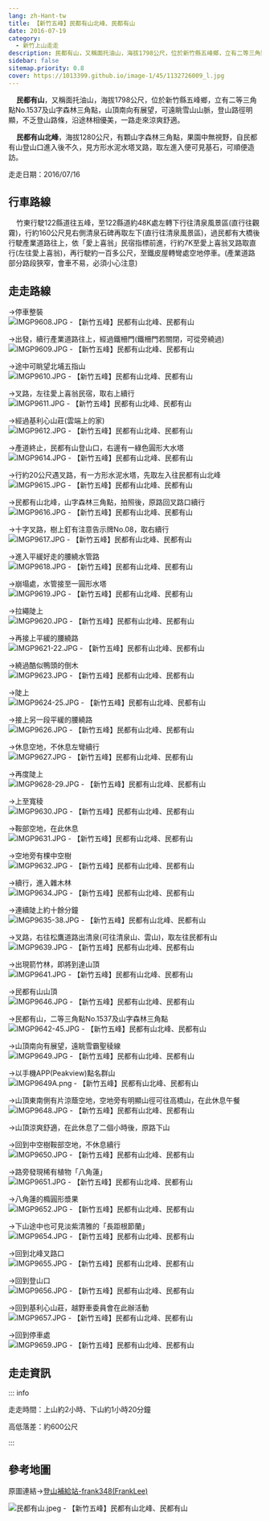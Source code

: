 ```yaml
---
lang: zh-Hant-tw
title: 【新竹五峰】民都有山北峰、民都有山
date: 2016-07-19
category: 
  - 新竹上山走走
description: 民都有山，又稱面托油山，海拔1798公尺，位於新竹縣五峰鄉，立有二等三角點No.1537及山字森林三角點，山頂南向有展望，可遠眺雪山山脈，登山路徑明顯，不乏登山路條，沿途林相優美，一路走來涼爽舒適。民都有山北峰，海拔1280公尺，有顆山字森林三角點，果園中無視野。
sidebar: false
sitemap.priority: 0.8
cover: https://1013399.github.io/image-1/45/1132726009_l.jpg
---
```


    **民都有山**，又稱面托油山，海拔1798公尺，位於新竹縣五峰鄉，立有二等三角點No.1537及山字森林三角點，山頂南向有展望，可遠眺雪山山脈，登山路徑明顯，不乏登山路條，沿途林相優美，一路走來涼爽舒適。  

    **民都有山北峰**，海拔1280公尺，有顆山字森林三角點，果園中無視野，自民都有山登山口進入後不久，見方形水泥水塔叉路，取左進入便可見基石，可順便造訪。

<!-- more -->

走走日期：2016/07/16


## 行車路線 
    竹東行駛122縣道往五峰，至122縣道約48K處左轉下行往清泉風景區(直行往觀霧)，行約160公尺見右側清泉石碑再取左下(直行往清泉風景區)，過民都有大橋後行駛產業道路往上，依「愛上喜翁」民宿指標前進，行約7K至愛上喜翁叉路取直行(左往愛上喜翁)，再行駛約一百多公尺，至鐵皮屋轉彎處空地停車。(產業道路部分路段狹窄，會車不易，必須小心注意)

## 走走路線
→停車整裝  
![IMGP9608.JPG - 【新竹五峰】民都有山北峰、民都有山](https://1013399.github.io/image-1/45/1132725165_l.jpg)

→出發，續行產業道路往上，經過鐵柵門(鐵柵門若關閉，可從旁繞過)  
![IMGP9609.JPG - 【新竹五峰】民都有山北峰、民都有山](https://1013399.github.io/image-1/45/1132724672_l.jpg)

→途中可眺望北埔五指山  
![IMGP9610.JPG - 【新竹五峰】民都有山北峰、民都有山](https://1013399.github.io/image-1/45/1132726009_l.jpg)

→叉路，左往愛上喜翁民宿，取右上續行  
![IMGP9611.JPG - 【新竹五峰】民都有山北峰、民都有山](https://1013399.github.io/image-1/45/1132724272_l.jpg)

→經過基利心山莊(雲端上的家)  
![IMGP9612.JPG - 【新竹五峰】民都有山北峰、民都有山](https://1013399.github.io/image-1/45/1132725380_l.jpg)

→產道終止，民都有山登山口，右邊有一綠色圓形大水塔  
![IMGP9614.JPG - 【新竹五峰】民都有山北峰、民都有山](https://1013399.github.io/image-1/45/1132726011_l.jpg)

→行約20公尺遇叉路，有一方形水泥水塔，先取左入往民都有山北峰  
![IMGP9615.JPG - 【新竹五峰】民都有山北峰、民都有山](https://1013399.github.io/image-1/45/1132725450_l.jpg)

→民都有山北峰，山字森林三角點，拍照後，原路回叉路口續行  
![IMGP9616.JPG - 【新竹五峰】民都有山北峰、民都有山](https://1013399.github.io/image-1/45/1132724674_l.jpg)

→十字叉路，樹上釘有注意告示牌No.08，取右續行  
![IMGP9617.JPG - 【新竹五峰】民都有山北峰、民都有山](https://1013399.github.io/image-1/45/1132725168_l.jpg)

→進入平緩好走的腰繞水管路  
![IMGP9618.JPG - 【新竹五峰】民都有山北峰、民都有山](https://1013399.github.io/image-1/45/1132724195_l.jpg)

→崩塌處，水管接至一圓形水塔  
![IMGP9619.JPG - 【新竹五峰】民都有山北峰、民都有山](https://1013399.github.io/image-1/45/1132725451_l.jpg)

→拉繩陡上  
![IMGP9620.JPG - 【新竹五峰】民都有山北峰、民都有山](https://1013399.github.io/image-1/45/1132725564_l.jpg)

→再接上平緩的腰繞路  
![IMGP9621-22.JPG - 【新竹五峰】民都有山北峰、民都有山](https://1013399.github.io/image-1/45/1132724569_l.jpg)

→繞過酷似鴨頭的倒木  
![IMGP9623.JPG - 【新竹五峰】民都有山北峰、民都有山](https://1013399.github.io/image-1/45/1132725565_l.jpg)

→陡上  
![IMGP9624-25.JPG - 【新竹五峰】民都有山北峰、民都有山](https://1013399.github.io/image-1/45/1132725169_l.jpg)

→接上另一段平緩的腰繞路  
![IMGP9626.JPG - 【新竹五峰】民都有山北峰、民都有山](https://1013399.github.io/image-1/45/1132725566_l.jpg)

→休息空地，不休息左彎續行  
![IMGP9627.JPG - 【新竹五峰】民都有山北峰、民都有山](https://1013399.github.io/image-1/45/1132726113_l.jpg)

→再度陡上  
![IMGP9628-29.JPG - 【新竹五峰】民都有山北峰、民都有山](https://1013399.github.io/image-1/45/1132724771_l.jpg)

→上至寬稜  
![IMGP9630.JPG - 【新竹五峰】民都有山北峰、民都有山](https://1013399.github.io/image-1/45/1132724571_l.jpg)

→鞍部空地，在此休息  
![IMGP9631.JPG - 【新竹五峰】民都有山北峰、民都有山](https://1013399.github.io/image-1/45/1132726114_l.jpg)

→空地旁有棵中空樹  
![IMGP9632.JPG - 【新竹五峰】民都有山北峰、民都有山](https://1013399.github.io/image-1/45/1132725930_l.jpg)

→續行，進入雜木林  
![IMGP9634.JPG - 【新竹五峰】民都有山北峰、民都有山](https://1013399.github.io/image-1/45/1132724772_l.jpg)

→連續陡上約十餘分鐘  
![IMGP9635-38.JPG - 【新竹五峰】民都有山北峰、民都有山](https://1013399.github.io/image-1/45/1132725938_l.jpg)

→叉路，右往松鷹道路出清泉(可往清泉山、雲山)，取左往民都有山  
![IMGP9639.JPG - 【新竹五峰】民都有山北峰、民都有山](https://1013399.github.io/image-1/45/1132725453_l.jpg)

→出現箭竹林，即將到達山頂  
![IMGP9641.JPG - 【新竹五峰】民都有山北峰、民都有山](https://1013399.github.io/image-1/45/1132724197_l.jpg)

→民都有山山頂  
![IMGP9646.JPG - 【新竹五峰】民都有山北峰、民都有山](https://1013399.github.io/image-1/45/1132723594_l.jpg)

→民都有山，二等三角點No.1537及山字森林三角點  
![IMGP9642-45.JPG - 【新竹五峰】民都有山北峰、民都有山](https://1013399.github.io/image-1/45/1132724572_l.jpg)

→山頂南向有展望，遠眺雪霸聖稜線  
![IMGP9649.JPG - 【新竹五峰】民都有山北峰、民都有山](https://1013399.github.io/image-1/45/1132724278_l.jpg)

→以手機APP(Peakview)點名群山  
![IMGP9649A.png - 【新竹五峰】民都有山北峰、民都有山](https://1013399.github.io/image-1/45/1132726201_l.jpg)

→山頂東南側有片涼蔭空地，空地旁有明顯山徑可往高橋山，在此休息午餐  
![IMGP9648.JPG - 【新竹五峰】民都有山北峰、民都有山](https://1013399.github.io/image-1/45/1132724198_l.jpg)

→山頂涼爽舒適，在此休息了二個小時後，原路下山

→回到中空樹鞍部空地，不休息續行  
![IMGP9650.JPG - 【新竹五峰】民都有山北峰、民都有山](https://1013399.github.io/image-1/45/1132726502_l.jpg)

→路旁發現稀有植物「八角蓮」  
![IMGP9651.JPG - 【新竹五峰】民都有山北峰、民都有山](https://1013399.github.io/image-1/45/1132726402_l.jpg)

→八角蓮的橢圓形漿果  
![IMGP9652.JPG - 【新竹五峰】民都有山北峰、民都有山](https://1013399.github.io/image-1/45/1132726306_l.jpg)

→下山途中也可見淡紫清雅的「長距根節蘭」  
![IMGP9654.JPG - 【新竹五峰】民都有山北峰、民都有山](https://1013399.github.io/image-1/45/1132725935_l.jpg)

→回到北峰叉路口  
![IMGP9655.JPG - 【新竹五峰】民都有山北峰、民都有山](https://1013399.github.io/image-1/45/1132726117_l.jpg)

→回到登山口  
![IMGP9656.JPG - 【新竹五峰】民都有山北峰、民都有山](https://1013399.github.io/image-1/45/1132724576_l.jpg)

→回到基利心山莊，越野車委員會在此辦活動  
![IMGP9657.JPG - 【新竹五峰】民都有山北峰、民都有山](https://1013399.github.io/image-1/45/1132723853_l.jpg)

→回到停車處  
![IMGP9659.JPG - 【新竹五峰】民都有山北峰、民都有山](https://1013399.github.io/image-1/45/1132725573_l.jpg)

## 走走資訊
::: info

走走時間：上山約2小時、下山約1小時20分鐘

高低落差：約600公尺

:::


## 參考地圖 
原圖連結→[登山補給站-frank348(FrankLee)](https://www.keepon.com.tw/thread-e8e49c0f-3c05-e611-80c2-901b0e54a4e6.html)  

![民都有山.jpeg - 【新竹五峰】民都有山北峰、民都有山](https://1013399.github.io/image-1/45/1132724284_l.jpg)